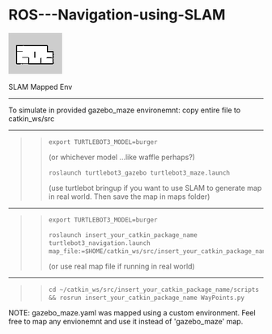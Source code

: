 # ROS---Navigation-using-SLAM
![ScreenShot](gazebo_maze.png)

SLAM Mapped Env

_________________________________________

To simulate in provided gazebo_maze environemnt:
copy entire file to catkin_ws/src

----------------------------------------------------------
>> <pre><code>export TURTLEBOT3_MODEL=burger</pre></code> (or whichever model ...like waffle perhaps?)
>> <pre><code>roslaunch turtlebot3_gazebo turtlebot3_maze.launch</pre></code> (use turtlebot bringup if you want to use SLAM to generate map in real world. Then save the map in maps folder)
----------------------------------------------------------
>> <pre><code>export TURTLEBOT3_MODEL=burger</pre></code>
>> 
>> <pre><code>roslaunch insert_your_catkin_package_name turtlebot3_navigation.launch map_file:=$HOME/catkin_ws/src/insert_your_catkin_package_name/maps/gazebo_maze.yaml</pre></code> (or use real map file if running in real world)
  
----------------------------------------------------------
>> <pre><code>cd ~/catkin_ws/src/insert_your_catkin_package_name/scripts && rosrun insert_your_catkin_package_name WayPoints.py</pre></code>

  NOTE: gazebo_maze.yaml was mapped using a custom environment. Feel free to map any envionemnt and use it instead of 'gazebo_maze' map.
